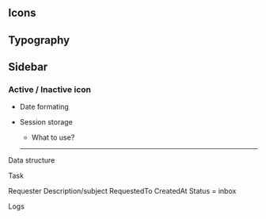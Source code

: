 ## Icons
## Typography 
## Sidebar
  ### Active / Inactive icon 

- Date formating
- Session storage
  - What to use?


  ----
Data structure

Task  

  Requester
  Description/subject
  RequestedTo
  CreatedAt
  Status = inbox
  
  Logs

